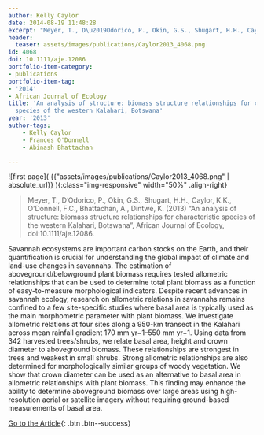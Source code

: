 ```yaml
---
author: Kelly Caylor
date: 2014-08-19 11:48:28
excerpt: "Meyer, T., D\u2019Odorico, P., Okin, G.S., Shugart, H.H., Caylor, K.K., O\u2019Donnell, F.C., Bhattachan, A., Dintwe, K. (2013) \u201CAn analysis of structure: biomass structure relationships for characteristic species of the western Kalahari, Botswana\u201D, African Journal of Ecology, doi:10.1111/ aje.12086"
header:
  teaser: assets/images/publications/Caylor2013_4068.png
id: 4068
doi: 10.1111/aje.12086
portfolio-item-category:
- publications
portfolio-item-tag:
- '2014'
- African Journal of Ecology
title: 'An analysis of structure: biomass structure relationships for characteristic
  species of the western Kalahari, Botswana'
year: '2013'
author-tags:
    - Kelly Caylor
    - Frances O'Donnell
    - Abinash Bhattachan

---
```


![first page]( {{"assets/images/publications/Caylor2013_4068.png" | absolute_url}} ){:class="img-responsive" width="50%" .align-right}

> Meyer, T., D’Odorico, P., Okin, G.S., Shugart, H.H., Caylor, K.K., O’Donnell, F.C., Bhattachan, A., Dintwe, K. (2013) “An analysis of structure: biomass structure relationships for characteristic species of the western Kalahari, Botswana”, African Journal of Ecology, doi:10.1111/aje.12086.


Savannah ecosystems are important carbon stocks on the Earth, and their quantification is crucial for understanding the global impact of climate and land-use changes in savannahs. The estimation of aboveground/belowground plant biomass requires tested allometric relationships that can be used to determine total plant biomass as a function of easy-to-measure morphological indicators. Despite recent advances in savannah ecology, research on allometric relations in savannahs remains confined to a few site-specific studies where basal area is typically used as the main morphometric parameter with plant biomass. We investigate allometric relations at four sites along a 950-km transect in the Kalahari across mean rainfall gradient 170 mm yr−1–550 mm yr−1. Using data from 342 harvested trees/shrubs, we relate basal area, height and crown diameter to aboveground biomass. These relationships are strongest in trees and weakest in small shrubs. Strong allometric relationships are also determined for morphologically similar groups of woody vegetation. We show that crown diameter can be used as an alternative to basal area in allometric relationships with plant biomass. This finding may enhance the ability to determine aboveground biomass over large areas using high-resolution aerial or satellite imagery without requiring ground-based measurements of basal area.


[Go to the Article](http://onlinelibrary.wiley.com/doi/10.1111/aje.12086/abstract){: .btn .btn--success}